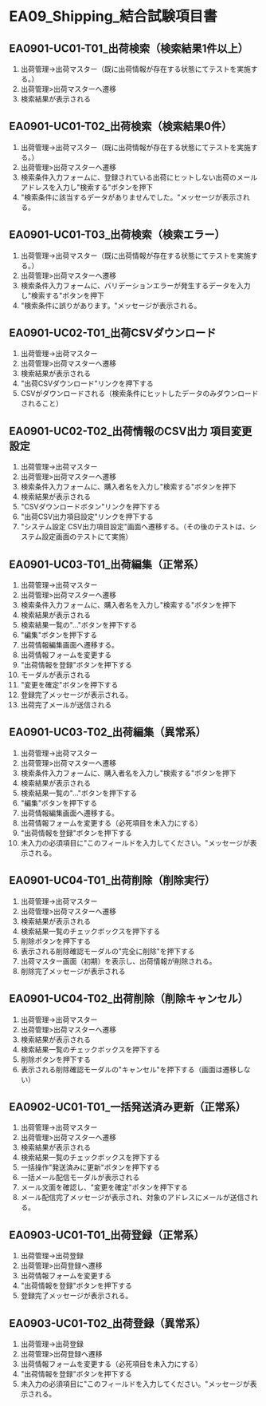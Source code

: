 # EA09_Shipping_結合試験項目書

## EA0901-UC01-T01_出荷検索（検索結果1件以上）

1. 出荷管理→出荷マスター（既に出荷情報が存在する状態にてテストを実施する。）
1. 出荷管理>出荷マスターへ遷移
1. 検索結果が表示される

## EA0901-UC01-T02_出荷検索（検索結果0件）

1. 出荷管理→出荷マスター（既に出荷情報が存在する状態にてテストを実施する。）
1. 出荷管理>出荷マスターへ遷移
1. 検索条件入力フォームに、登録されている出荷にヒットしない出荷のメールアドレスを入力し"検索する"ボタンを押下
1. "検索条件に該当するデータがありませんでした。"メッセージが表示される。

## EA0901-UC01-T03_出荷検索（検索エラー）

1. 出荷管理→出荷マスター（既に出荷情報が存在する状態にてテストを実施する。）
1. 出荷管理>出荷マスターへ遷移
1. 検索条件入力フォームに、バリデーションエラーが発生するデータを入力し"検索する"ボタンを押下
1. "検索条件に誤りがあります。"メッセージが表示される。

## EA0901-UC02-T01_出荷CSVダウンロード

1. 出荷管理→出荷マスター
1. 出荷管理>出荷マスターへ遷移
1. 検索結果が表示される
1. "出荷CSVダウンロード"リンクを押下する
1. CSVがダウンロードされる（検索条件にヒットしたデータのみダウンロードされること）

## EA0901-UC02-T02_出荷情報のCSV出力 項目変更設定

1. 出荷管理→出荷マスター
1. 出荷管理>出荷マスターへ遷移
1. 検索条件入力フォームに、購入者名を入力し"検索する"ボタンを押下
1. 検索結果が表示される
1. "CSVダウンロードボタン"リンクを押下する
1. "出荷CSV出力項目設定"リンクを押下する
1. "システム設定 CSV出力項目設定"画面へ遷移する。（その後のテストは、システム設定画面のテストにて実施）

## EA0901-UC03-T01_出荷編集（正常系）

1. 出荷管理→出荷マスター
1. 出荷管理>出荷マスターへ遷移
1. 検索条件入力フォームに、購入者名を入力し"検索する"ボタンを押下
1. 検索結果が表示される
1. 検索結果一覧の"…"ボタンを押下する
1. "編集"ボタンを押下する
1. 出荷情報編集画面へ遷移する。
1. 出荷情報フォームを変更する
1. "出荷情報を登録"ボタンを押下する
1. モーダルが表示される
1. "変更を確定"ボタンを押下する
1. 登録完了メッセージが表示される。
1. 出荷完了メールが送信される

## EA0901-UC03-T02_出荷編集（異常系）

1. 出荷管理→出荷マスター
1. 出荷管理>出荷マスターへ遷移
1. 検索条件入力フォームに、購入者名を入力し"検索する"ボタンを押下
1. 検索結果が表示される
1. 検索結果一覧の"…"ボタンを押下する
1. "編集"ボタンを押下する
1. 出荷情報編集画面へ遷移する。
1. 出荷情報フォームを変更する（必死項目を未入力にする）
1. "出荷情報を登録"ボタンを押下する
1. 未入力の必須項目に"このフィールドを入力してください。"メッセージが表示される。

## EA0901-UC04-T01_出荷削除（削除実行）

1. 出荷管理→出荷マスター
1. 出荷管理>出荷マスターへ遷移
1. 検索結果が表示される
1. 検索結果一覧のチェックボックスを押下する
1. 削除ボタンを押下する
1. 表示される削除確認モーダルの"完全に削除"を押下する
1. 出荷マスター画面（初期）を表示し、出荷情報が削除される。
1. 削除完了メッセージが表示される

## EA0901-UC04-T02_出荷削除（削除キャンセル）

1. 出荷管理→出荷マスター
1. 出荷管理>出荷マスターへ遷移
1. 検索結果が表示される
1. 検索結果一覧のチェックボックスを押下する
1. 削除ボタンを押下する
1. 表示される削除確認モーダルの"キャンセル"を押下する（画面は遷移しない）

## EA0902-UC01-T01_一括発送済み更新（正常系）

1. 出荷管理→出荷マスター
1. 出荷管理>出荷マスターへ遷移
1. 検索結果が表示される
1. 検索結果一覧のチェックボックスを押下する
1. 一括操作"発送済みに更新"ボタンを押下する
1. 一括メール配信モーダルが表示される
1. メール文面を確認し、"変更を確定"ボタンを押下する
1. メール配信完了メッセージが表示され、対象のアドレスにメールが送信される。

## EA0903-UC01-T01_出荷登録（正常系）

1. 出荷管理→出荷登録
1. 出荷管理>出荷登録へ遷移
1. 出荷情報フォームを変更する
1. "出荷情報を登録"ボタンを押下する
1. 登録完了メッセージが表示される。

## EA0903-UC01-T02_出荷登録（異常系）

1. 出荷管理→出荷登録
1. 出荷管理>出荷登録へ遷移
1. 出荷情報フォームを変更する（必死項目を未入力にする）
1. "出荷情報を登録"ボタンを押下する
1. 未入力の必須項目に"このフィールドを入力してください。"メッセージが表示される。

